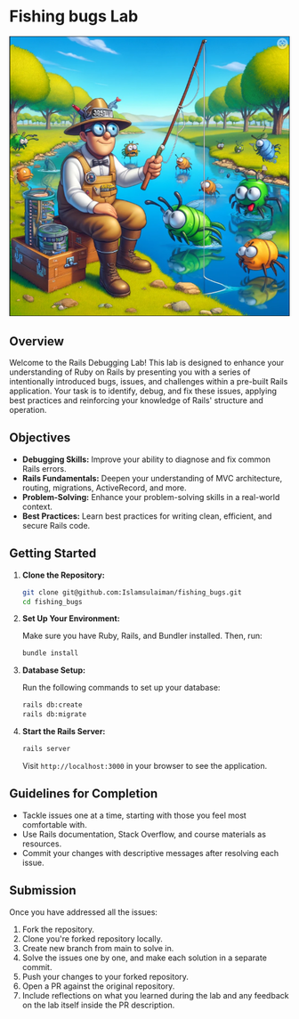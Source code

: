 # Fishing bugs Lab

![Fishing](app/assets/images/fishing_bugs.png "Fishing bugs")

## Overview

Welcome to the Rails Debugging Lab! This lab is designed to enhance your understanding of Ruby on Rails by presenting you with a series of intentionally introduced bugs, issues, and challenges within a pre-built Rails application. Your task is to identify, debug, and fix these issues, applying best practices and reinforcing your knowledge of Rails' structure and operation.

## Objectives

- **Debugging Skills:** Improve your ability to diagnose and fix common Rails errors.
- **Rails Fundamentals:** Deepen your understanding of MVC architecture, routing, migrations, ActiveRecord, and more.
- **Problem-Solving:** Enhance your problem-solving skills in a real-world context.
- **Best Practices:** Learn best practices for writing clean, efficient, and secure Rails code.

## Getting Started

1. **Clone the Repository:**

    ```bash
    git clone git@github.com:Islamsulaiman/fishing_bugs.git
    cd fishing_bugs
    ```

2. **Set Up Your Environment:**

    Make sure you have Ruby, Rails, and Bundler installed. Then, run:

    ```bash
    bundle install
    ```

3. **Database Setup:**

    Run the following commands to set up your database:

    ```bash
    rails db:create
    rails db:migrate
    ```

4. **Start the Rails Server:**

    ```bash
    rails server
    ```

    Visit `http://localhost:3000` in your browser to see the application.


## Guidelines for Completion

- Tackle issues one at a time, starting with those you feel most comfortable with.
- Use Rails documentation, Stack Overflow, and course materials as resources.
- Commit your changes with descriptive messages after resolving each issue.

## Submission

Once you have addressed all the issues:

1. Fork the repository.
2. Clone you're forked repository locally.
3. Create new branch from main to solve in.
4. Solve the issues one by one, and make each solution in a separate commit.
5. Push your changes to your forked repository.
6. Open a PR against the original repository.
7. Include reflections on what you learned during the lab and any feedback on the lab itself inside the PR description.